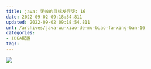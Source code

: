 ```yaml
---
title: java: 无效的目标发行版: 16
date: 2022-09-02 09:18:54.811
updated: 2022-09-02 09:18:54.811
url: /archives/java-wu-xiao-de-mu-biao-fa-xing-ban-16
categories: 
- IDEA配置
tags: 
---
```


![](http://img.shuyepl.com/202209020918407.png)